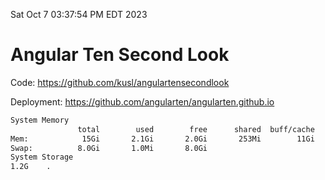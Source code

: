 Sat Oct  7 03:37:54 PM EDT 2023

# Angular Ten Second Look

Code: https://github.com/kusl/angulartensecondlook

Deployment: https://github.com/angularten/angularten.github.io

```bash
System Memory
               total        used        free      shared  buff/cache   available
Mem:            15Gi       2.1Gi       2.0Gi       253Mi        11Gi        12Gi
Swap:          8.0Gi       1.0Mi       8.0Gi
System Storage
1.2G	.
```

